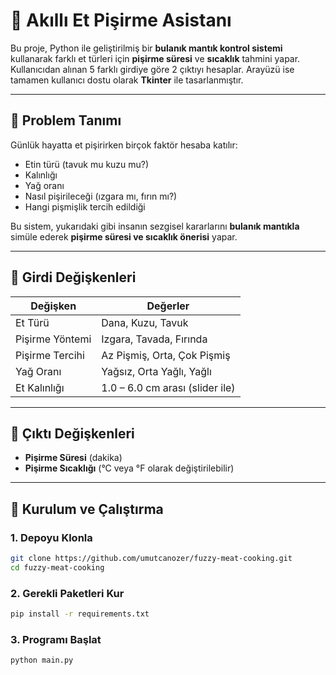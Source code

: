 # 🍖 Akıllı Et Pişirme Asistanı

Bu proje, Python ile geliştirilmiş bir **bulanık mantık kontrol sistemi** kullanarak farklı et türleri için **pişirme süresi** ve **sıcaklık** tahmini yapar.  
Kullanıcıdan alınan 5 farklı girdiye göre 2 çıktıyı hesaplar. Arayüzü ise tamamen kullanıcı dostu olarak **Tkinter** ile tasarlanmıştır.

---

## 🎯 Problem Tanımı

Günlük hayatta et pişirirken birçok faktör hesaba katılır:
- Etin türü (tavuk mu kuzu mu?)
- Kalınlığı
- Yağ oranı
- Nasıl pişirileceği (ızgara mı, fırın mı?)
- Hangi pişmişlik tercih edildiği

Bu sistem, yukarıdaki gibi insanın sezgisel kararlarını **bulanık mantıkla** simüle ederek **pişirme süresi ve sıcaklık önerisi** yapar.

---

## 🔢 Girdi Değişkenleri

| Değişken         | Değerler                          |
|------------------|-----------------------------------|
| Et Türü          | Dana, Kuzu, Tavuk                 |
| Pişirme Yöntemi  | Izgara, Tavada, Fırında           |
| Pişirme Tercihi  | Az Pişmiş, Orta, Çok Pişmiş       |
| Yağ Oranı        | Yağsız, Orta Yağlı, Yağlı         |
| Et Kalınlığı     | 1.0 – 6.0 cm arası (slider ile)   |

---

## 🎯 Çıktı Değişkenleri

- **Pişirme Süresi** (dakika)
- **Pişirme Sıcaklığı** (°C veya °F olarak değiştirilebilir)

---

## 🚀 Kurulum ve Çalıştırma

### 1. Depoyu Klonla

```bash
git clone https://github.com/umutcanozer/fuzzy-meat-cooking.git
cd fuzzy-meat-cooking
```

### 2. Gerekli Paketleri Kur

```bash
pip install -r requirements.txt
```


### 3. Programı Başlat

```bash
python main.py
```
